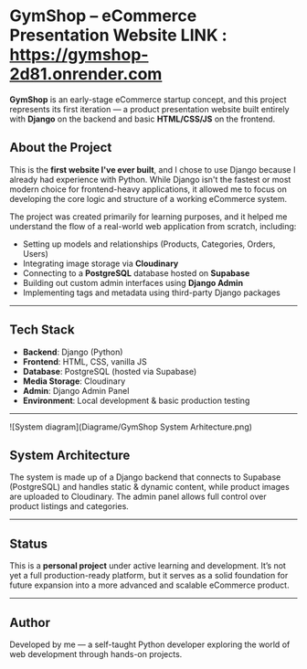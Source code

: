 #  GymShop – eCommerce Presentation Website LINK : https://gymshop-2d81.onrender.com

**GymShop** is an early-stage eCommerce startup concept, and this project represents its first iteration — a product presentation website built entirely with **Django** on the backend and basic **HTML/CSS/JS** on the frontend.

## About the Project

This is the **first website I've ever built**, and I chose to use Django because I already had experience with Python. While Django isn't the fastest or most modern choice for frontend-heavy applications, it allowed me to focus on developing the core logic and structure of a working eCommerce system.

The project was created primarily for learning purposes, and it helped me understand the flow of a real-world web application from scratch, including:

- Setting up models and relationships (Products, Categories, Orders, Users)
- Integrating image storage via **Cloudinary**
- Connecting to a **PostgreSQL** database hosted on **Supabase**
- Building out custom admin interfaces using **Django Admin**
- Implementing tags and metadata using third-party Django packages

---

## Tech Stack

- **Backend**: Django (Python)
- **Frontend**: HTML, CSS, vanilla JS
- **Database**: PostgreSQL (hosted via Supabase)
- **Media Storage**: Cloudinary
- **Admin**: Django Admin Panel
- **Environment**: Local development & basic production testing

---
![System diagram](Diagrame/GymShop System Arhitecture.png)
## System Architecture



The system is made up of a Django backend that connects to Supabase (PostgreSQL) and handles static & dynamic content, while product images are uploaded to Cloudinary. The admin panel allows full control over product listings and categories.

---

## Status

This is a **personal project** under active learning and development. It’s not yet a full production-ready platform, but it serves as a solid foundation for future expansion into a more advanced and scalable eCommerce product.

---

## Author

Developed by me — a self-taught Python developer exploring the world of web development through hands-on projects.

